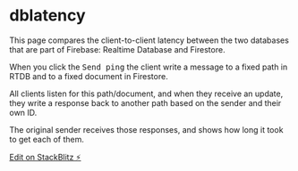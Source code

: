 # dblatency

This page compares the client-to-client latency between the two databases that are part of Firebase: Realtime Database and Firestore.

When you click the <kbd>Send ping</kbd> the client write a message to a fixed path in RTDB and to a fixed document in Firestore.

All clients listen for this path/document, and when they receive an update, they write a response back to another path based on the sender and their own ID.

The original sender receives those responses, and shows how long it took to get each of them.

[Edit on StackBlitz ⚡️](https://stackblitz.com/edit/dblatency)
